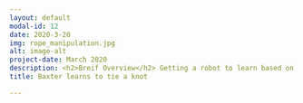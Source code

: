```yaml
---
layout: default
modal-id: 12
date: 2020-3-20
img: rope_manipulation.jpg
alt: image-alt
project-date: March 2020
description: <h2>Breif Overview</h2> Getting a robot to learn based on its interactions with environment is one of the most powerful ideas of all. Mostly of our object manipulation revolves around the rigid body assumption. But in this project, I implemented a work that enables the robot to learn to tie a knot purely based on interacting with its environment. This a self supervised deep learning technique applied to the reinforcement learning problem of learning an effective policy. This work was based on the work on <a href="ihttps://pathak22.github.io/zeroshot-imitation/" target="_blank">zero shot visual imitation</a> by researchers from UC, Berkley.<h2>Problem Setup</h2> The most fundamental aspect of solving this problem can be formulated as a pick and place action. A complex action such a tying a knot can be decomposed by a few such pick and place actions. Such an action is parameterized by four quantities-The action position in pixel space (x, y), the angle of the action (theta) in the world space and the length of the action in the world space. Thus the objective in this problem is to to learn a policy \(\pi(I_1, I_2)\), where \(\pi\) is a function that predicts  the actions that transforms the present state (Image \(I_1\)) to a goal state (Image \(I_2\)). This problem is formulated as a deep learning classification problem that predicts a class label for each action based on the input image and a goal image. It must be noted that the choice of a classification network instead of regression means that we are discretizing the output actions. For predicting continuous actions, a regression network is more ideal but the choice of classification network makes this learning feasible, which didn't seem to converge with a regression network. The network used in the work is shown below<br><br><img src="./img/portfolio/joint_model.png" width=560 class="center"><br> The above network minimizes two objectives- The forward loss and the inverse loss. The forward function predicts the next state given the present state and an action to be applied while the inverse function predicts the action that transforms the present state to a goal state (The present state and the goal state are represented through images). This network is built from a Alexnet base - the first 5 convolutional layer structures and the initialisation of weights for these layers are taken from the Alexnet architectures while the fully connected layers are are modified to fit the specific problem. While this network can predict small actions between nearby states, it cannot predict the sequences of actions that leads to tying a knot for example. To accomplish a complex task, a demo is first given to the machine and the complex action is thus decomposed into a sequence of images, where every pair of images is not too far away in terms of states. The system can then predict the action that leads to every sequential image in the demo that was shown thereby predicting a sequence of actions that accomplishing the complex know tying task. <br><br> <img src="./img/portfolio/sequence.png" width=560 class="center"><br>. But action predictions are not always correct. Sometimes wrong actions are predicted and hence, to handle such wrong predictions, a goal recogniser network is constructed. The goal recognizer is a simple binary classification network, that given two images, predicts if both of them belong to the same state. This network is constructed with the same Alexnet base but with only one neuron at the final fully connected layer. Thus this network is used after every applied action to check if the state has reached the next intermediate goal state in the sequence and the intermediate goal state is switched to the next intermediate goal if the network output is positive.<h2> Automation and Debugging tools </h2> One of the most important things when trying to train neural networks is to automate as much as possible so that a lot of experiments could be run for tuning the parameters. Another important aspect is to build visualization tools that will greatly aid in network debugging. Without these tools, it will be a nightmare to debug neural network when something goes wrong. The figure below shows the pipeline I used to minimise manual work so that I could run a lot fo experiments with very minimal work. A bash script contains a lot of scheduled experiments along with their hyper parameters. This script calls the training code, which after training for a predefined number of epochs logs results to an online gsheet. The program also logs results and debugging data into a directory, which can be visualized using tensor board. <br><br><img src="./img/portfolio/flow.png" width=560 class="center"><br>The following figure shows some of the visualization tools that were integrated to help debug the model construction and training process. <br><br><img src="./img/portfolio/tools.png" width=560 class="center"><br><h2> Training results and visualisation</h2> Training the model in one shot is difficult and makes it difficult to converge. In order to facilitate the training process, first the network is trained with the inverse objective alone and then the converged network is trained again with the joint objective of both the forward and inverse loss. Among 100s of experiments a sample of few best results are shown below.<br><br><img src="./img/portfolio/train_results.png" width=800 class="center"><br> It must be noted here that the accuracy metric used here is not a very accurate measure for the task at hand since multiple actions could lead to the same state. Nevertheless, this serves as a proof that the model has learned something useful.A visualization of the model's prediction is given below, where the yellow arrow indicates that action (the x,y pixel location to pick, the angle at which to pick up and the distance to move in the direction) so that the state can be changed from the given state (image at the top) to a goal image(image at the bottom)<br><br><img src="./img/portfolio/image_results.png" width=560 class="center"><br><br>. It must be noted that these are a few cherry picked results and there exists a lot of bad results as shown below<br><br><img src="./img/portfolio/bad_results.png" width=560 class="center"><br> <h2>Hardware Implementation(In progress)</h2> A kinect camera is used so that the depth corresponding to any x,y pixel location can be directly obtained. First the relative transformation between baxter and kinect is calculated using a AR tag that is visible in both the kinect camera and baxter's camera as shown below.<br><br><img src="./img/portfolio/hw_1.png" width=560 class="center"><br><br>. Next a simple computer vision code was written using masking and connected component analysis to find the rope. Though the network's prediction directly gives out the pixel locations to execute the action, this step is done so that the action can be slightly adjustment if a prediction is given in a pixel location very close to rope but outside the rope.<br><br><img src="./img/portfolio/hw_2.png" width=560 class="center"><br>The code for this project can be found at <a href="https://github.com/senthilpalanisamy/zero_shot_imitation" target="_blank">this github</a> repo. Practical tips for debugging neural networks can be found in <a href="https://medium.com/@senthillihtnes1994/debugging-neural-networks-96d3421e9646?source=friends_link&sk=b02ac0a5a97639848b65d4475b8bfd83" target="_blank">this blog</a>
title: Baxter learns to tie a knot

---
```

